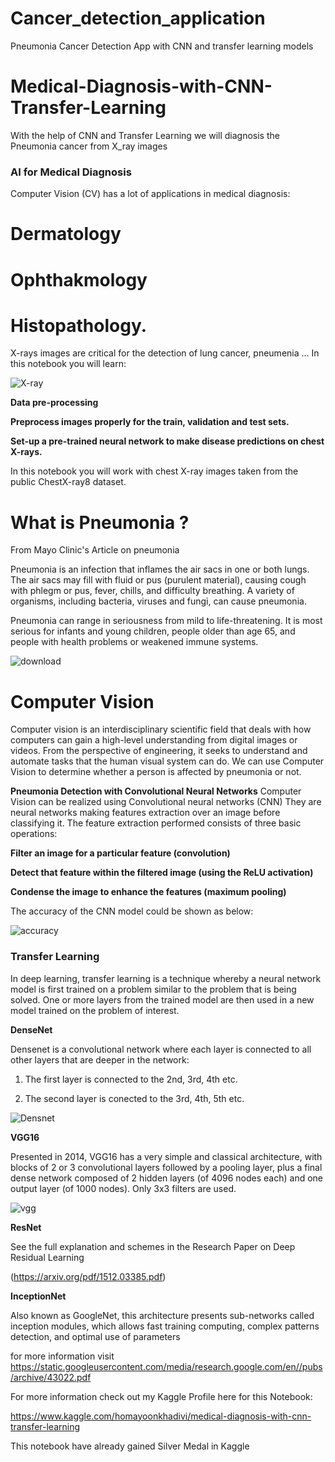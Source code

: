 # Cancer_detection_application
Pneumonia Cancer Detection App with CNN and transfer learning models
  # Medical-Diagnosis-with-CNN-Transfer-Learning
With the help of CNN and Transfer Learning we will diagnosis the Pneumonia cancer from X_ray images

### AI for Medical Diagnosis
Computer Vision (CV) has a lot of applications in medical diagnosis:

# Dermatology
# Ophthakmology
# Histopathology.
X-rays images are critical for the detection of lung cancer, pneumenia ... In this notebook you will learn:

![X-ray](https://user-images.githubusercontent.com/57557590/104820505-46962000-584a-11eb-9146-73c4af1e0de3.PNG)

**Data pre-processing**

**Preprocess images properly for the train, validation and test sets.**

**Set-up a pre-trained neural network to make disease predictions on chest X-rays.**

In this notebook you will work with chest X-ray images taken from the public ChestX-ray8 dataset.

# What is Pneumonia ?
From Mayo Clinic's Article on pneumonia

Pneumonia is an infection that inflames the air sacs in one or both lungs. The air sacs may fill with fluid or pus (purulent material), causing cough with phlegm or pus, fever, chills, and difficulty breathing. A variety of organisms, including bacteria, viruses and fungi, can cause pneumonia.

Pneumonia can range in seriousness from mild to life-threatening. It is most serious for infants and young children, people older than age 65, and people with health problems or weakened immune systems.

![download](https://user-images.githubusercontent.com/57557590/104820294-10a46c00-5849-11eb-8615-c4630a912f13.png)

# Computer Vision
Computer vision is an interdisciplinary scientific field that deals with how computers can gain a high-level understanding from digital images or videos. From the perspective of engineering, it seeks to understand and automate tasks that the human visual system can do. We can use Computer Vision to determine whether a person is affected by pneumonia or not.

**Pneumonia Detection with Convolutional Neural Networks**
Computer Vision can be realized using Convolutional neural networks (CNN) They are neural networks making features extraction over an image before classifying it. The feature extraction performed consists of three basic operations:

**Filter an image for a particular feature (convolution)**

**Detect that feature within the filtered image (using the ReLU activation)**

**Condense the image to enhance the features (maximum pooling)**

The accuracy of the CNN model could be shown as below:

![accuracy](https://user-images.githubusercontent.com/57557590/104820572-e18efa00-584a-11eb-8487-6534cdf7569f.PNG)

### Transfer Learning
In deep learning, transfer learning is a technique whereby a neural network model is first trained on a problem similar to the problem that is being solved. One or more layers from the trained model are then used in a new model trained on the problem of interest.

**DenseNet**

Densenet is a convolutional network where each layer is connected to all other layers that are deeper in the network:

1) The first layer is connected to the 2nd, 3rd, 4th etc.

2) The second layer is conected to the 3rd, 4th, 5th etc.

![Densnet](https://user-images.githubusercontent.com/57557590/104820637-7eea2e00-584b-11eb-83e0-36e97c6a7144.png)

**VGG16**

Presented in 2014, VGG16 has a very simple and classical architecture, with blocks of 2 or 3 convolutional layers followed by a pooling layer, plus a final dense network composed of 2 hidden layers (of 4096 nodes each) and one output layer (of 1000 nodes). Only 3x3 filters are used.

![vgg](https://user-images.githubusercontent.com/57557590/104820658-a93beb80-584b-11eb-8974-01c778686656.png)

**ResNet**

See the full explanation and schemes in the Research Paper on Deep Residual Learning 

(https://arxiv.org/pdf/1512.03385.pdf)

**InceptionNet**

Also known as GoogleNet, this architecture presents sub-networks called inception modules, which allows fast training computing, complex patterns detection, and optimal use of parameters

for more information visit https://static.googleusercontent.com/media/research.google.com/en//pubs/archive/43022.pdf

For more information check out my Kaggle Profile here for this Notebook:

https://www.kaggle.com/homayoonkhadivi/medical-diagnosis-with-cnn-transfer-learning

This notebook have already gained Silver Medal in Kaggle


